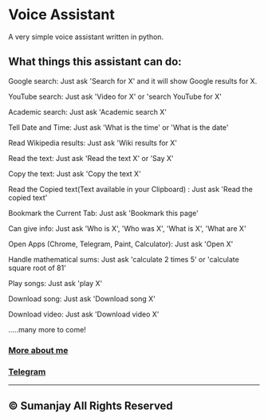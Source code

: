 # Voice Assistant
A very simple voice assistant written in python.

## What things this assistant can do:
Google search: Just ask 'Search for X' and it will show Google results for X.

YouTube search: Just ask 'Video for X' or 'search YouTube for X'

Academic search: Just ask 'Academic search X'

Tell Date and Time: Just ask 'What is the time' or 'What is the date'

Read Wikipedia results: Just ask 'Wiki results for X'

Read the text: Just ask 'Read the text X' or 'Say X'

Copy the text: Just ask 'Copy the text X'

Read the Copied text(Text available in your Clipboard) : Just ask 'Read the copied text'

Bookmark the Current Tab: Just ask 'Bookmark this page'

Can give info: Just ask 'Who is X', 'Who was X', 'What is X', 'What are X'

Open Apps (Chrome, Telegram, Paint, Calculator): Just ask 'Open X'

Handle mathematical sums: Just ask 'calculate 2 times 5' or 'calculate square root of 81'

Play songs: Just ask 'play X'

Download song: Just ask 'Download song X'

Download video: Just ask 'Download video X'

.....many more to come!
### [More about me](https://cyberboysumanjay.github.io)
### [Telegram](t.me/cyberboysumanjay)




----
© Sumanjay
All Rights Reserved
----
